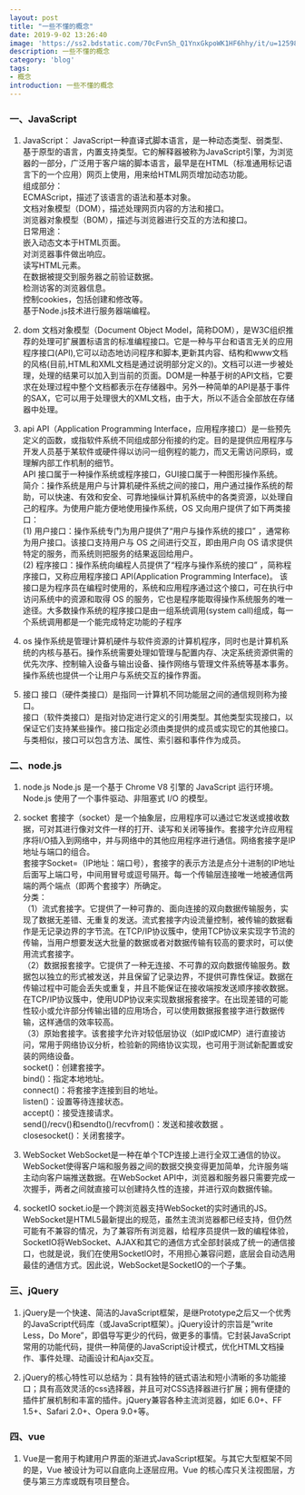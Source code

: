 ```yaml
---
layout: post
title: "一些不懂的概念"
date: 2019-9-02 13:26:40
image: 'https://ss2.bdstatic.com/70cFvnSh_Q1YnxGkpoWK1HF6hhy/it/u=1259821177,3195294575&fm=26&gp=0.jpg'
description: 一些不懂的概念
category: 'blog'
tags:
- 概念
introduction: 一些不懂的概念
---
```


### 一、JavaScript
1. JavaScript：
    JavaScript一种直译式脚本语言，是一种动态类型、弱类型、基于原型的语言，内置支持类型。它的解释器被称为JavaScript引擎，为浏览器的一部分，广泛用于客户端的脚本语言，最早是在HTML（标准通用标记语言下的一个应用）网页上使用，用来给HTML网页增加动态功能。  
    组成部分：  
        ECMAScript，描述了该语言的语法和基本对象。  
        文档对象模型（DOM），描述处理网页内容的方法和接口。  
        浏览器对象模型（BOM），描述与浏览器进行交互的方法和接口。  
    日常用途：  
        嵌入动态文本于HTML页面。  
        对浏览器事件做出响应。  
        读写HTML元素。  
        在数据被提交到服务器之前验证数据。  
        检测访客的浏览器信息。  
        控制cookies，包括创建和修改等。  
        基于Node.js技术进行服务器端编程。  

2. dom
    文档对象模型（Document Object Model，简称DOM），是W3C组织推荐的处理可扩展置标语言的标准编程接口。它是一种与平台和语言无关的应用程序接口(API),它可以动态地访问程序和脚本,更新其内容、结构和www文档的风格(目前,HTML和XML文档是通过说明部分定义的)。文档可以进一步被处理，处理的结果可以加入到当前的页面。DOM是一种基于树的API文档，它要求在处理过程中整个文档都表示在存储器中。另外一种简单的API是基于事件的SAX，它可以用于处理很大的XML文档，由于大，所以不适合全部放在存储器中处理。  

3. api
    API（Application Programming Interface，应用程序接口）是一些预先定义的函数，或指软件系统不同组成部分衔接的约定。目的是提供应用程序与开发人员基于某软件或硬件得以访问一组例程的能力，而又无需访问原码，或理解内部工作机制的细节。  
    API 接口属于一种操作系统或程序接口，GUI接口属于一种图形操作系统。  
    简介：操作系统是用户与计算机硬件系统之间的接口，用户通过操作系统的帮助，可以快速、有效和安全、可靠地操纵计算机系统中的各类资源，以处理自己的程序。为使用户能方便地使用操作系统，OS 又向用户提供了如下两类接口：  
    (1) 用户接口：操作系统专门为用户提供了“用户与操作系统的接口” ，通常称为用户接口。该接口支持用户与 OS 之间进行交互，即由用户向 OS 请求提供特定的服务，而系统则把服务的结果返回给用户。  
    (2) 程序接口：操作系统向编程人员提供了“程序与操作系统的接口” ，简称程序接口，又称应用程序接口 API(Application Programming Interface)。 该接口是为程序员在编程时使用的，系统和应用程序通过这个接口，可在执行中访问系统中的资源和取得 OS 的服务，它也是程序能取得操作系统服务的唯一途径。大多数操作系统的程序接口是由一组系统调用(system call)组成，每一个系统调用都是一个能完成特定功能的子程序  

4. os
    操作系统是管理计算机硬件与软件资源的计算机程序，同时也是计算机系统的内核与基石。操作系统需要处理如管理与配置内存、决定系统资源供需的优先次序、控制输入设备与输出设备、操作网络与管理文件系统等基本事务。操作系统也提供一个让用户与系统交互的操作界面。  

5. 接口
    接口（硬件类接口）是指同一计算机不同功能层之间的通信规则称为接口。  
    接口（软件类接口）是指对协定进行定义的引用类型。其他类型实现接口，以保证它们支持某些操作。接口指定必须由类提供的成员或实现它的其他接口。与类相似，接口可以包含方法、属性、索引器和事件作为成员。  


### 二、node.js
1. node.js
    Node.js 是一个基于 Chrome V8 引擎的 JavaScript 运行环境。 Node.js 使用了一个事件驱动、非阻塞式 I/O 的模型。  

2. socket
    套接字（socket）是一个抽象层，应用程序可以通过它发送或接收数据，可对其进行像对文件一样的打开、读写和关闭等操作。套接字允许应用程序将I/O插入到网络中，并与网络中的其他应用程序进行通信。网络套接字是IP地址与端口的组合。  
    套接字Socket=（IP地址：端口号），套接字的表示方法是点分十进制的IP地址后面写上端口号，中间用冒号或逗号隔开。每一个传输层连接唯一地被通信两端的两个端点（即两个套接字）所确定。  
    分类：  
        （1）流式套接字。它提供了一种可靠的、面向连接的双向数据传输服务，实现了数据无差错、无重复的发送。流式套接字内设流量控制，被传输的数据看作是无记录边界的字节流。在TCP/IP协议簇中，使用TCP协议来实现字节流的传输，当用户想要发送大批量的数据或者对数据传输有较高的要求时，可以使用流式套接字。  
        （2）数据报套接字。它提供了一种无连接、不可靠的双向数据传输服务。数据包以独立的形式被发送，并且保留了记录边界，不提供可靠性保证。数据在传输过程中可能会丢失或重复，并且不能保证在接收端按发送顺序接收数据。在TCP/IP协议簇中，使用UDP协议来实现数据报套接字。在出现差错的可能性较小或允许部分传输出错的应用场合，可以使用数据报套接字进行数据传输，这样通信的效率较高。  
        （3）原始套接字。该套接字允许对较低层协议（如IP或ICMP）进行直接访问，常用于网络协议分析，检验新的网络协议实现，也可用于测试新配置或安装的网络设备。  
    socket()：创建套接字。  
    bind()：指定本地地址。  
    connect()：将套接字连接到目的地址。  
    listen()：设置等待连接状态。  
    accept()：接受连接请求。  
    send()/recv()和sendto()/recvfrom()：发送和接收数据 。  
    closesocket()：关闭套接字。  

3. WebSocket
    WebSocket是一种在单个TCP连接上进行全双工通信的协议。  
    WebSocket使得客户端和服务器之间的数据交换变得更加简单，允许服务端主动向客户端推送数据。在WebSocket API中，浏览器和服务器只需要完成一次握手，两者之间就直接可以创建持久性的连接，并进行双向数据传输。  

4. socketIO
    socket.io是一个跨浏览器支持WebSocket的实时通讯的JS。  
    WebSocket是HTML5最新提出的规范，虽然主流浏览器都已经支持，但仍然可能有不兼容的情况，为了兼容所有浏览器，给程序员提供一致的编程体验，SocketIO将WebSocket、AJAX和其它的通信方式全部封装成了统一的通信接口，也就是说，我们在使用SocketIO时，不用担心兼容问题，底层会自动选用最佳的通信方式。因此说，WebSocket是SocketIO的一个子集。  

### 三、jQuery
1. jQuery是一个快速、简洁的JavaScript框架，是继Prototype之后又一个优秀的JavaScript代码库（或JavaScript框架）。jQuery设计的宗旨是“write Less，Do More”，即倡导写更少的代码，做更多的事情。它封装JavaScript常用的功能代码，提供一种简便的JavaScript设计模式，优化HTML文档操作、事件处理、动画设计和Ajax交互。  

2. jQuery的核心特性可以总结为：具有独特的链式语法和短小清晰的多功能接口；具有高效灵活的css选择器，并且可对CSS选择器进行扩展；拥有便捷的插件扩展机制和丰富的插件。jQuery兼容各种主流浏览器，如IE 6.0+、FF 1.5+、Safari 2.0+、Opera 9.0+等。  

### 四、vue
1. Vue是一套用于构建用户界面的渐进式JavaScript框架。与其它大型框架不同的是，Vue 被设计为可以自底向上逐层应用。Vue 的核心库只关注视图层，方便与第三方库或既有项目整合。  





















